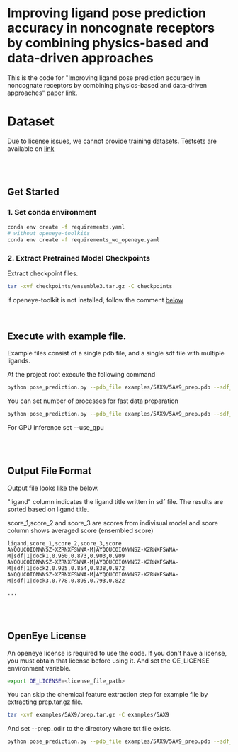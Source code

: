 # Improving ligand pose prediction accuracy in noncognate receptors by combining physics-based and data-driven approaches

This is the code for "Improving ligand pose prediction accuracy in noncognate receptors by combining physics-based and data-driven approaches" paper [link](https://arxiv.org/).


# Dataset

Due to license issues, we cannot provide training datasets.
Testsets are available on [link]()

<br><br>

## Get Started

### 1. Set conda environment
```bash
conda env create -f requirements.yaml
# without openeye-toolkits
conda env create -f requirements_wo_openeye.yaml
```

### 2. Extract Pretrained Model Checkpoints
Extract checkpoint files.
```bash
tar -xvf checkpoints/ensemble3.tar.gz -C checkpoints
```

if openeye-toolkit is not installed, follow the comment [below](#openeye-license)


<br>

## Execute with example file.
Example files consist of a single pdb file, and a single sdf file with multiple ligands.

At the project root execute the following command
```bash
python pose_prediction.py --pdb_file examples/5AX9/5AX9_prep.pdb --sdf_file examples/5AX9/gold_60.sdf --output_prefix examples/5AX9/gold_60_score
```

You can set number of processes for fast data preparation
```bash
python pose_prediction.py --pdb_file examples/5AX9/5AX9_prep.pdb --sdf_file examples/5AX9/gold_60.sdf --output_prefix examples/5AX9/gold_60_score --num_processes 8
```

For GPU inference set --use_gpu


<br><br>

## Output File Format
Output file looks like the below. 

"ligand" column indicates the ligand title written in sdf file.
The results are sorted based on ligand title.

score_1,score_2 and score_3 are scores from indivisual model and score column shows averaged score (ensembled score)
```
ligand,score_1,score_2,score_3,score
AYQQUCOIONWNSZ-XZRNXFSWNA-M|AYQQUCOIONWNSZ-XZRNXFSWNA-M|sdf|1|dock1,0.950,0.873,0.903,0.909
AYQQUCOIONWNSZ-XZRNXFSWNA-M|AYQQUCOIONWNSZ-XZRNXFSWNA-M|sdf|1|dock2,0.925,0.854,0.838,0.872
AYQQUCOIONWNSZ-XZRNXFSWNA-M|AYQQUCOIONWNSZ-XZRNXFSWNA-M|sdf|1|dock3,0.778,0.895,0.793,0.822

...

```

<br><br>

## OpenEye License

An openeye license is required to use the code. If you don't have a license, you must obtain that license before using it. And set the OE_LICENSE environment variable.
```bash
export OE_LICENSE=<license_file_path>
```

You can skip the chemical feature extraction step for example file by extracting prep.tar.gz file.
```bash
tar -xvf examples/5AX9/prep.tar.gz -C examples/5AX9
```

And set --prep_odir to the directory where txt file exists.

```bash
python pose_prediction.py --pdb_file examples/5AX9/5AX9_prep.pdb --sdf_file examples/5AX9/gold_60.sdf --output_prefix examples/5AX9/gold_60_score --num_processes 8 --prep_odir examples/5AX9/prep
```

### 